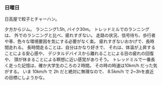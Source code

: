 ### 日曜日

日高屋で餃子とチャーハン。

夕方からジム。
ランニング1.5h, バイク30m。
トレッドミルでのランニングは、
外でのランニングと比べ、疲れすぎない。
走路の状況、信号待ち、歩行者や車、色々な環境要因を気にする必要がなく楽。
疲れすぎないおかげで、長時間走れる。
長時間走ることは、自分はかなり好きで、
それは、体温が上昇することによる安心感や、
デジタルデバイスから離れることによる目の疲れの回復や、
頭が休まることによる瞑想に近い感覚がありそう。
トレッドミルで一番長く走った記憶は、確か大学生のころの２時間。
その時の時速は10km/h だった気がする。
いま 10km/h で 2h だと絶対に無理なので、
8.5km/h で 2~3hを直近の目標にしようかな。
